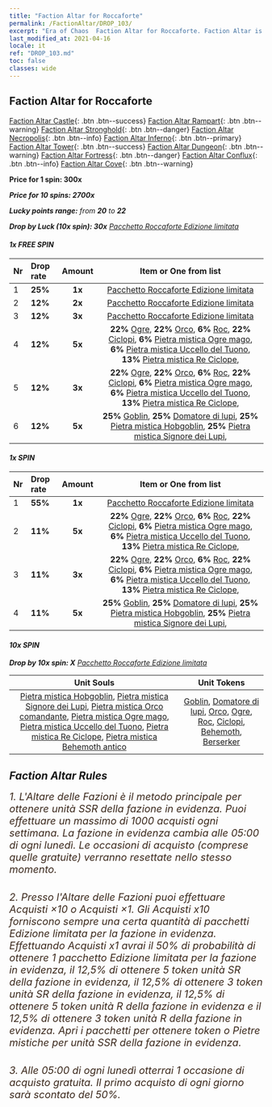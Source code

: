 ```yaml
---
title: "Faction Altar for Roccaforte"
permalink: /FactionAltar/DROP_103/
excerpt: "Era of Chaos  Faction Altar for Roccaforte. Faction Altar is the primary method for obtaining SSR units from the popular faction. Limited to 1,000 purchases each week. The popular faction changes at 05:00 every Monday. Purchase attempts and free purchase attempts will also reset then."
last_modified_at: 2021-04-16
locale: it
ref: "DROP_103.md"
toc: false
classes: wide
---
```


##  Faction Altar for **Roccaforte**

  [Faction Altar Castle](/it/FactionAltar/DROP_101/){: .btn .btn--success} [Faction Altar Rampart](/it/FactionAltar/DROP_102/){: .btn .btn--warning} [Faction Altar Stronghold](/it/FactionAltar/DROP_103/){: .btn .btn--danger} [Faction Altar Necropolis](/it/FactionAltar/DROP_104/){: .btn .btn--info} [Faction Altar Inferno](/it/FactionAltar/DROP_105/){: .btn .btn--primary} [Faction Altar Tower](/it/FactionAltar/DROP_106/){: .btn .btn--success} [Faction Altar Dungeon](/it/FactionAltar/DROP_107/){: .btn .btn--warning} [Faction Altar Fortress](/it/FactionAltar/DROP_108/){: .btn .btn--danger} [Faction Altar Conflux](/it/FactionAltar/DROP_109/){: .btn .btn--info} [Faction Altar Cove](/it/FactionAltar/DROP_112/){: .btn .btn--warning} 

  **Price for 1 spin: 300x** <i class="fas fa-gem"/>

  **Price for 10 spins: 2700x** <i class="fas fa-gem"/>

  **Lucky points range:** from **20** to **22**

  **Drop by Luck (10x spin): 30x** [Pacchetto Roccaforte Edizione limitata](/it/Items/con_2103/)

####  1x FREE SPIN 

  |    Nr    |  Drop rate  |  Amount   |   Item or One from list  |
  |:---------|:------------|:---------:|:------------------------:|
  | 1 | **25%** | **1x** | [Pacchetto Roccaforte Edizione limitata](/it/Items/con_2103/) |
  | 2 | **12%** | **2x** | [Pacchetto Roccaforte Edizione limitata](/it/Items/con_2103/) |
  | 3 | **12%** | **3x** | [Pacchetto Roccaforte Edizione limitata](/it/Items/con_2103/) |
  | 4 | **12%** | **5x** |  **22%** [Ogre](/it/Items/unt_220/),  **22%** [Orco](/it/Items/unt_219/),  **6%** [Roc](/it/Items/unt_221/),  **22%** [Ciclopi](/it/Items/unt_222/),  **6%** [Pietra mistica Ogre mago](/it/Items/unt_308/),  **6%** [Pietra mistica Uccello del Tuono](/it/Items/unt_309/),  **13%** [Pietra mistica Re Ciclope](/it/Items/unt_310/),  |
  | 5 | **12%** | **3x** |  **22%** [Ogre](/it/Items/unt_220/),  **22%** [Orco](/it/Items/unt_219/),  **6%** [Roc](/it/Items/unt_221/),  **22%** [Ciclopi](/it/Items/unt_222/),  **6%** [Pietra mistica Ogre mago](/it/Items/unt_308/),  **6%** [Pietra mistica Uccello del Tuono](/it/Items/unt_309/),  **13%** [Pietra mistica Re Ciclope](/it/Items/unt_310/),  |
  | 6 | **12%** | **5x** |  **25%** [Goblin](/it/Items/unt_217/),  **25%** [Domatore di lupi](/it/Items/unt_218/),  **25%** [Pietra mistica Hobgoblin](/it/Items/unt_305/),  **25%** [Pietra mistica Signore dei Lupi](/it/Items/unt_306/),  |


####  1x SPIN 

  |    Nr    |  Drop rate  |  Amount   |   Item or One from list  |
  |:---------|:------------|:---------:|:------------------------:|
  | 1 | **55%** | **1x** | [Pacchetto Roccaforte Edizione limitata](/it/Items/con_2103/) |
  | 2 | **11%** | **5x** |  **22%** [Ogre](/it/Items/unt_220/),  **22%** [Orco](/it/Items/unt_219/),  **6%** [Roc](/it/Items/unt_221/),  **22%** [Ciclopi](/it/Items/unt_222/),  **6%** [Pietra mistica Ogre mago](/it/Items/unt_308/),  **6%** [Pietra mistica Uccello del Tuono](/it/Items/unt_309/),  **13%** [Pietra mistica Re Ciclope](/it/Items/unt_310/),  |
  | 3 | **11%** | **3x** |  **22%** [Ogre](/it/Items/unt_220/),  **22%** [Orco](/it/Items/unt_219/),  **6%** [Roc](/it/Items/unt_221/),  **22%** [Ciclopi](/it/Items/unt_222/),  **6%** [Pietra mistica Ogre mago](/it/Items/unt_308/),  **6%** [Pietra mistica Uccello del Tuono](/it/Items/unt_309/),  **13%** [Pietra mistica Re Ciclope](/it/Items/unt_310/),  |
  | 4 | **11%** | **5x** |  **25%** [Goblin](/it/Items/unt_217/),  **25%** [Domatore di lupi](/it/Items/unt_218/),  **25%** [Pietra mistica Hobgoblin](/it/Items/unt_305/),  **25%** [Pietra mistica Signore dei Lupi](/it/Items/unt_306/),  |


####  10x SPIN 

  **Drop by 10x spin: X** [Pacchetto Roccaforte Edizione limitata](/it/Items/con_2103/)

  |    Unit Souls    |  Unit Tokens  |
  |:----------------:|:-------------:|
  | [Pietra mistica Hobgoblin](/it/Items/unt_305/), [Pietra mistica Signore dei Lupi](/it/Items/unt_306/), [Pietra mistica Orco comandante](/it/Items/unt_307/), [Pietra mistica Ogre mago](/it/Items/unt_308/), [Pietra mistica Uccello del Tuono](/it/Items/unt_309/), [Pietra mistica Re Ciclope](/it/Items/unt_310/), [Pietra mistica Behemoth antico](/it/Items/unt_311/) | [Goblin](/it/Items/unt_217/), [Domatore di lupi](/it/Items/unt_218/), [Orco](/it/Items/unt_219/), [Ogre](/it/Items/unt_220/), [Roc](/it/Items/unt_221/), [Ciclopi](/it/Items/unt_222/), [Behemoth](/it/Items/unt_223/), [Berserker](/it/Items/unt_224/) |



## Faction Altar Rules

  <span style="color: #3c2a1e;font-size:20px">1. L'Altare delle Fazioni è il metodo principale per ottenere unità SSR della fazione in evidenza. Puoi effettuare un massimo di 1000 acquisti ogni settimana. La fazione in evidenza cambia alle 05:00 di ogni lunedì. Le occasioni di acquisto (comprese quelle gratuite) verranno resettate nello stesso momento.</span><br/>

<br/>  <span style="color: #3c2a1e;font-size:20px">2. Presso l'Altare delle Fazioni puoi effettuare Acquisti ×10 o Acquisti ×1. Gli Acquisti x10 forniscono sempre una certa quantità di pacchetti Edizione limitata per la fazione in evidenza. Effettuando Acquisti x1 avrai il 50% di probabilità di ottenere 1 pacchetto Edizione limitata per la fazione in evidenza, il 12,5% di ottenere 5 token unità SR della fazione in evidenza, il 12,5% di ottenere 3 token unità SR della fazione in evidenza, il 12,5% di ottenere 5 token unità R della fazione in evidenza e il 12,5% di ottenere 3 token unità R della fazione in evidenza. Apri i pacchetti per ottenere token o Pietre mistiche per unità SSR della fazione in evidenza.</span>

<br/>  <span style="color: #3c2a1e;font-size:20px">3. Alle 05:00 di ogni lunedì otterrai 1 occasione di acquisto gratuita. Il primo acquisto di ogni giorno sarà scontato del 50%.</span><br/>

<br/>